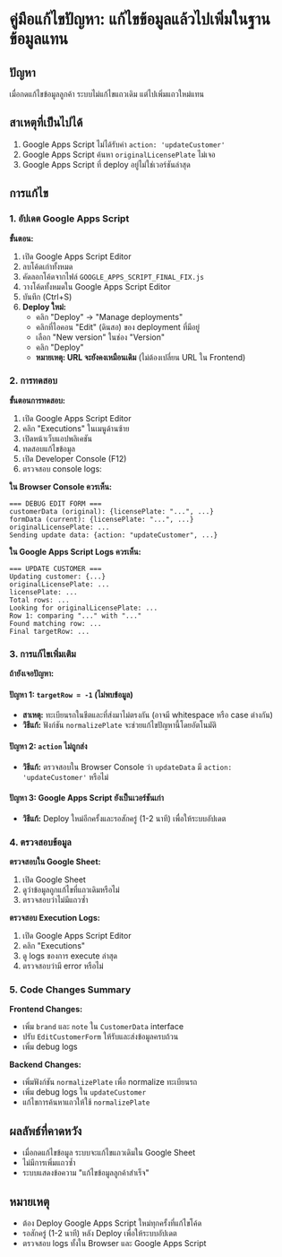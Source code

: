 # คู่มือแก้ไขปัญหา: แก้ไขข้อมูลแล้วไปเพิ่มในฐานข้อมูลแทน

## ปัญหา
เมื่อกดแก้ไขข้อมูลลูกค้า ระบบไม่แก้ไขแถวเดิม แต่ไปเพิ่มแถวใหม่แทน

## สาเหตุที่เป็นไปได้
1. Google Apps Script ไม่ได้รับค่า `action: 'updateCustomer'` 
2. Google Apps Script ค้นหา `originalLicensePlate` ไม่เจอ
3. Google Apps Script ที่ deploy อยู่ไม่ใช่เวอร์ชันล่าสุด

## การแก้ไข

### 1. อัปเดต Google Apps Script

**ขั้นตอน:**
1. เปิด Google Apps Script Editor
2. ลบโค้ดเก่าทั้งหมด
3. คัดลอกโค้ดจากไฟล์ `GOOGLE_APPS_SCRIPT_FINAL_FIX.js`
4. วางโค้ดทั้งหมดใน Google Apps Script Editor
5. บันทึก (Ctrl+S)
6. **Deploy ใหม่:**
   - คลิก "Deploy" → "Manage deployments"
   - คลิกที่ไอคอน "Edit" (ดินสอ) ของ deployment ที่มีอยู่
   - เลือก "New version" ในช่อง "Version"
   - คลิก "Deploy"
   - **หมายเหตุ: URL จะยังคงเหมือนเดิม** (ไม่ต้องเปลี่ยน URL ใน Frontend)

### 2. การทดสอบ

**ขั้นตอนการทดสอบ:**

1. เปิด Google Apps Script Editor
2. คลิก "Executions" ในเมนูด้านซ้าย
3. เปิดหน้าเว็บแอปพลิเคชัน
4. ทดสอบแก้ไขข้อมูล
5. เปิด Developer Console (F12)
6. ตรวจสอบ console logs:

**ใน Browser Console ควรเห็น:**
```
=== DEBUG EDIT FORM ===
customerData (original): {licensePlate: "...", ...}
formData (current): {licensePlate: "...", ...}
originalLicensePlate: ...
Sending update data: {action: "updateCustomer", ...}
```

**ใน Google Apps Script Logs ควรเห็น:**
```
=== UPDATE CUSTOMER ===
Updating customer: {...}
originalLicensePlate: ...
licensePlate: ...
Total rows: ...
Looking for originalLicensePlate: ...
Row 1: comparing "..." with "..."
Found matching row: ...
Final targetRow: ...
```

### 3. การแก้ไขเพิ่มเติม

**ถ้ายังเจอปัญหา:**

#### ปัญหา 1: `targetRow = -1` (ไม่พบข้อมูล)
- **สาเหตุ:** ทะเบียนรถในชีตและที่ส่งมาไม่ตรงกัน (อาจมี whitespace หรือ case ต่างกัน)
- **วิธีแก้:** ฟังก์ชัน `normalizePlate` จะช่วยแก้ไขปัญหานี้โดยอัตโนมัติ

#### ปัญหา 2: `action` ไม่ถูกส่ง
- **วิธีแก้:** ตรวจสอบใน Browser Console ว่า `updateData` มี `action: 'updateCustomer'` หรือไม่

#### ปัญหา 3: Google Apps Script ยังเป็นเวอร์ชันเก่า
- **วิธีแก้:** Deploy ใหม่อีกครั้งและรอสักครู่ (1-2 นาที) เพื่อให้ระบบอัปเดต

### 4. ตรวจสอบข้อมูล

**ตรวจสอบใน Google Sheet:**
1. เปิด Google Sheet
2. ดูว่าข้อมูลถูกแก้ไขที่แถวเดิมหรือไม่
3. ตรวจสอบว่าไม่มีแถวซ้ำ

**ตรวจสอบ Execution Logs:**
1. เปิด Google Apps Script Editor
2. คลิก "Executions" 
3. ดู logs ของการ execute ล่าสุด
4. ตรวจสอบว่ามี error หรือไม่

### 5. Code Changes Summary

**Frontend Changes:**
- เพิ่ม `brand` และ `note` ใน `CustomerData` interface
- ปรับ `EditCustomerForm` ให้รับและส่งข้อมูลครบถ้วน
- เพิ่ม debug logs

**Backend Changes:**
- เพิ่มฟังก์ชัน `normalizePlate` เพื่อ normalize ทะเบียนรถ
- เพิ่ม debug logs ใน `updateCustomer`
- แก้ไขการค้นหาแถวให้ใช้ `normalizePlate`

## ผลลัพธ์ที่คาดหวัง
- เมื่อกดแก้ไขข้อมูล ระบบจะแก้ไขแถวเดิมใน Google Sheet
- ไม่มีการเพิ่มแถวซ้ำ
- ระบบแสดงข้อความ "แก้ไขข้อมูลลูกค้าสำเร็จ"

## หมายเหตุ
- ต้อง Deploy Google Apps Script ใหม่ทุกครั้งที่แก้ไขโค้ด
- รอสักครู่ (1-2 นาที) หลัง Deploy เพื่อให้ระบบอัปเดต
- ตรวจสอบ logs ทั้งใน Browser และ Google Apps Script


